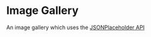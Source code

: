 # Image Gallery

An image gallery which uses the [JSONPlaceholder API](https://jsonplaceholder.typicode.com/)
